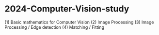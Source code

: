# 2024-Computer-Vision-study

(1) Basic mathematics for Computer Vision
(2) Image Processing
(3) Image Processing / Edge detection
(4) Matching / Fitting


